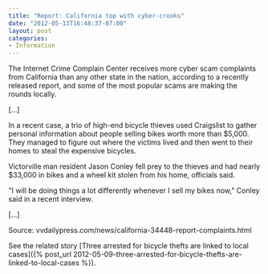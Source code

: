 ```yaml
---
title: "Report: California top with cyber-crooks"
date: "2012-05-13T16:48:37-07:00"
layout: post
categories:
- Information
---
```


The Internet Crime Complain Center receives more cyber scam complaints from California than any other state in the nation, according to a recently released report, and some of the most popular scams are making the rounds locally.

\[...\]

In a recent case, a trio of high-end bicycle thieves used Craigslist to gather personal information about people selling bikes worth more than $5,000. They managed to figure out where the victims lived and then went to their homes to steal the expensive bicycles.

Victorville man resident Jason Conley fell prey to the thieves and had nearly $33,000 in bikes and a wheel kit stolen from his home, officials said.

"I will be doing things a lot differently whenever I sell my bikes now," Conley said in a recent interview.

\[...\]

Source: vvdailypress.com/news/california-34448-report-complaints.html

See the related story [Three arrested for bicycle thefts are linked to local cases]({% post_url 2012-05-09-three-arrested-for-bicycle-thefts-are-linked-to-local-cases %}).
